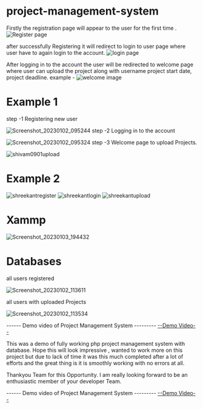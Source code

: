 # project-management-system
Firstly the registration page will appear to the user for the first time .
![Register page](https://user-images.githubusercontent.com/113454708/210196491-01cc9f1c-8e60-4262-950f-e44ea1cf28bf.png)

after successfully Registering it will redirect to login to user page where user have to again login to the account.
![login page](https://user-images.githubusercontent.com/113454708/210196527-c901fdb2-6017-43bc-bc08-1c66989472a4.png)

After logging in to the account the user will be redirected to welcome page where user can upload the project along with username 
project start date, project deadline.
example -
![welcome image](https://user-images.githubusercontent.com/113454708/210196565-039e013d-c09e-4396-905e-3bb1a444f279.png)


# Example 1
step -1 Registering new user

![Screenshot_20230102_095244](https://user-images.githubusercontent.com/113454708/210196610-85ba8f3d-3f60-4d8f-b549-6dccb371762e.png)
step -2 Logging in to the account 

![Screenshot_20230102_095324](https://user-images.githubusercontent.com/113454708/210196631-d290fa50-2b9f-4be5-b9a0-41ed30e77636.png)
step -3 Welcome page to upload Projects.

![shivam0901upload](https://user-images.githubusercontent.com/113454708/210197090-ebd42b24-f743-4be7-a5f8-951966ceddf9.png)

# Example 2
![shreekantregister](https://user-images.githubusercontent.com/113454708/210197380-1b1858c8-67d8-4f83-9fff-a553a70da1cd.png)
![shreekantlogin](https://user-images.githubusercontent.com/113454708/210197382-856c3228-3ddf-425d-a26d-d39387523a25.png)
![shreekantupload](https://user-images.githubusercontent.com/113454708/210197388-0ba402bc-2c10-4192-be17-e8590a132bd9.png)

# Xammp

![Screenshot_20230103_194432](https://user-images.githubusercontent.com/113454708/210374862-21966cdc-6d86-40a5-8ae8-0560a0dda792.png)


# Databases

all users registered 

![Screenshot_20230102_113611](https://user-images.githubusercontent.com/113454708/210199301-08053c96-c0c0-482c-a702-6fe627812e8e.png)

all users with uploaded Projects 

![Screenshot_20230102_113534](https://user-images.githubusercontent.com/113454708/210199312-11ba3bd7-57b2-4439-ac18-74772f287fa1.png)


------ Demo video of Project Management System ---------
 [--Demo Video--](https://drive.google.com/file/d/1r9SlSwVeCxWmyNeuO73LqU0iO_0jXPRS/view?usp=sharing)



This was a demo of fully working php project management system with database.
Hope this will look impressive , wanted to work more on this project but due to lack of time it was this much completed after a lot of efforts and the great thing is it is smoothly working with no errors at all.

Thankyou Team for this Opportunity.
I am really looking forward to be an enthusiastic member of your developer Team.

------ Demo video of Project Management System ---------
[--Demo Video--](https://drive.google.com/file/d/1r9SlSwVeCxWmyNeuO73LqU0iO_0jXPRS/view?usp=sharing)
